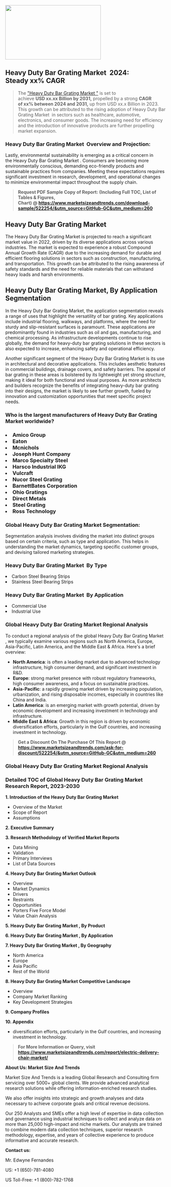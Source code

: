 <p><img class="alignnone size-medium wp-image-20088" src="https://ffe5etoiles.com/wp-content/uploads/2024/12/MST1-300x171.png" alt="" width="300" height="171" /></p><h2 id="ember46" class="ember-view reader-text-block__heading-2">Heavy Duty Bar Grating Market &nbsp;2024: Steady&nbsp;xx% CAGR</h2><blockquote id="ember47" class="ember-view reader-text-block__blockquote">The&nbsp;<a class="app-aware-link " href="https://www.marketsizeandtrends.com/download-sample/522254/&utm_source=GitHub-GC&utm_medium=260" target="_blank" data-test-app-aware-link="">"Heavy Duty Bar Grating Market "</a>&nbsp;is set to achieve&nbsp;<strong>USD&nbsp;xx.xx&nbsp;Billion by 2031,</strong>&nbsp;propelled by a strong&nbsp;<strong>CAGR of&nbsp;xx% between 2024 and 2031,</strong>&nbsp;up from USD xx.x Billion in 2023. This growth can be attributed to the rising adoption of&nbsp;Heavy Duty Bar Grating Market &nbsp;in sectors such as healthcare, automotive, electronics, and consumer goods. The increasing need for efficiency and the introduction of innovative products are further propelling market expansion.</blockquote><h3 id="ember48" class="ember-view reader-text-block__heading-3">Heavy Duty Bar Grating Market &nbsp;Overview and Projection:</h3><p id="ember49" class="ember-view reader-text-block__paragraph">Lastly, environmental sustainability is emerging as a critical concern in the&nbsp;Heavy Duty Bar Grating Market . Consumers are becoming more environmentally conscious, demanding eco-friendly products and sustainable practices from companies. Meeting these expectations requires significant investment in research, development, and operational changes to minimize environmental impact throughout the supply chain.</p><blockquote id="ember50" class="ember-view reader-text-block__blockquote"><strong>Request PDF Sample Copy of Report: (Including Full TOC, List of Tables &amp; Figures, Chart)&nbsp;@&nbsp;<strong><a href="https://www.marketsizeandtrends.com/download-sample/522254/&utm_source=GitHub-GC&utm_medium=260" target="_blank">https://www.marketsizeandtrends.com/download-sample/522254/&utm_source=GitHub-GC&utm_medium=260</a></strong></strong></blockquote><h3 class=""> <h2>Heavy Duty Bar Grating Market</h2><p>The Heavy Duty Bar Grating Market is projected to reach a significant market value in 2022, driven by its diverse applications across various industries. The market is expected to experience a robust Compound Annual Growth Rate (CAGR) due to the increasing demand for durable and efficient flooring solutions in sectors such as construction, manufacturing, and transportation. This growth can be attributed to the rising awareness of safety standards and the need for reliable materials that can withstand heavy loads and harsh environments.</p><h2>Heavy Duty Bar Grating Market, By Application Segmentation</h2><p>In the Heavy Duty Bar Grating Market, the application segmentation reveals a range of uses that highlight the versatility of bar grating. Key applications include industrial flooring, walkways, and platforms, where the need for sturdy and slip-resistant surfaces is paramount. These applications are predominantly found in industries such as oil and gas, manufacturing, and chemical processing. As infrastructure developments continue to rise globally, the demand for heavy-duty bar grating solutions in these sectors is also expected to increase, enhancing safety and operational efficiency.</p><p>Another significant segment of the Heavy Duty Bar Grating Market is its use in architectural and decorative applications. This includes aesthetic features in commercial buildings, drainage covers, and safety barriers. The appeal of bar grating in these areas is bolstered by its lightweight yet strong structure, making it ideal for both functional and visual purposes. As more architects and builders recognize the benefits of integrating heavy-duty bar grating into their designs, the market is likely to see further growth, fueled by innovation and customization opportunities that meet specific project needs.</p></h3><h3 id="" class="">Who is the largest manufacturers of&nbsp;Heavy Duty Bar Grating Market worldwide?</h3><h3 class=""></Li><Li>Amico Group</Li><Li> Eaton</Li><Li> Mcnichols</Li><Li> Joseph Hunt Company</Li><Li> Marco Specialty Steel</Li><Li> Harsco Industrial IKG</Li><Li> Vulcraft</Li><Li> Nucor Steel Grating</Li><Li> BarnettBates Corporation</Li><Li> Ohio Gratings</Li><Li> Direct Metals</Li><Li> Steel Grating</Li><Li> Ross Technology</h3><h3 id="ember53" class="ember-view reader-text-block__heading-3">Global&nbsp;Heavy Duty Bar Grating Market Segmentation:</h3><p id="ember54" class="ember-view reader-text-block__paragraph">Segmentation analysis involves dividing the market into distinct groups based on certain criteria, such as type and application. This helps in understanding the market dynamics, targeting specific customer groups, and devising tailored marketing strategies.</p><h3 id="" class="">Heavy Duty Bar Grating Market &nbsp;By Type</h3><p></Li><Li>Carbon Steel Bearing Strips</Li><Li> Stainless Steel Bearing Strips</p><h3 id="" class="">Heavy Duty Bar Grating Market &nbsp;By Application</h3><p class=""></Li><Li>Commercial Use</Li><Li> Industrial Use</p><h3 id="ember62" class="ember-view reader-text-block__heading-3">Global Heavy Duty Bar Grating Market Regional Analysis</h3><p id="ember63" class="ember-view reader-text-block__paragraph">To conduct a regional analysis of the global Heavy Duty Bar Grating Market , we typically examine various regions such as North America, Europe, Asia-Pacific, Latin America, and the Middle East &amp; Africa. Here's a brief overview:</p><ul><li><strong>North America</strong>: is often a leading market due to advanced technology infrastructure, high consumer demand, and significant investment in R&amp;D.</li><li><strong>Europe</strong>: strong market presence with robust regulatory frameworks, high consumer awareness, and a focus on sustainable practices.</li><li><strong>Asia-Pacific</strong>: a rapidly growing market driven by increasing population, urbanization, and rising disposable incomes, especially in countries like China and India.</li><li><strong>Latin America</strong>: is an emerging market with growth potential, driven by economic development and increasing investment in technology and infrastructure.</li><li><strong>Middle East &amp; Africa</strong>: Growth in this region is driven by economic diversification efforts, particularly in the Gulf countries, and increasing investment in technology.</li></ul><blockquote id="ember61" class="ember-view reader-text-block__blockquote"><strong>Get a Discount On The Purchase Of This Report @ <strong><a href="https://html-cleaner.com/" target="">https://www.marketsizeandtrends.com/ask-for-discount/522254/&utm_source=GitHub-GC&utm_medium=260</a></strong></strong></blockquote><h3 id="ember62" class="ember-view reader-text-block__heading-3">Global Heavy Duty Bar Grating Market Regional Analysis</h3><h3 id="" class="">Detailed TOC of Global Heavy Duty Bar Grating Market Research Report, 2023-2030</h3><p id="" class=""><strong>1. Introduction of the Heavy Duty Bar Grating Market </strong></p><ul><li>Overview of the Market</li><li>Scope of Report</li><li>Assumptions</li></ul><p id="" class=""><strong>2. Executive Summary</strong></p><p id="" class=""><strong>3. Research Methodology of Verified Market Reports</strong></p><ul><li>Data Mining</li><li>Validation</li><li>Primary Interviews</li><li>List of Data Sources</li></ul><p id="" class=""><strong>4. Heavy Duty Bar Grating Market Outlook</strong></p><ul><li>Overview</li><li>Market Dynamics</li><li>Drivers</li><li>Restraints</li><li>Opportunities</li><li>Porters Five Force Model</li><li>Value Chain Analysis</li></ul><p id="" class=""><strong>5. Heavy Duty Bar Grating Market , By Product</strong></p><p id="" class=""><strong>6. Heavy Duty Bar Grating Market , By Application</strong></p><p id="" class=""><strong>7. Heavy Duty Bar Grating Market , By Geography</strong></p><ul><li>North America</li><li>Europe</li><li>Asia Pacific</li><li>Rest of the World</li></ul><p id="" class=""><strong>8. Heavy Duty Bar Grating Market Competitive Landscape</strong></p><ul><li>Overview</li><li>Company Market Ranking</li><li>Key Development Strategies</li></ul><p id="" class=""><strong>9. Company Profiles</strong></p><p id="" class=""><strong>10. Appendix</strong></p><ul><li>diversification efforts, particularly in the Gulf countries, and increasing investment in technology.</li></ul><blockquote id="ember65" class="ember-view reader-text-block__blockquote"><strong>For More Information or Query, visit <strong><strong><a href="https://html-cleaner.com/" target="">https://www.marketsizeandtrends.com/report/electric-delivery-chair-market/</a></strong></strong></strong></blockquote><p id="" class=""><strong>About Us: Market Size And Trends</strong></p><p id="" class="">Market Size And Trends is a leading Global Research and Consulting firm servicing over 5000+ global clients. We provide advanced analytical research solutions while offering information-enriched research studies.</p><p id="" class="">We also offer insights into strategic and growth analyses and data necessary to achieve corporate goals and critical revenue decisions.</p><p id="" class="">Our 250 Analysts and SMEs offer a high level of expertise in data collection and governance using industrial techniques to collect and analyze data on more than 25,000 high-impact and niche markets. Our analysts are trained to combine modern data collection techniques, superior research methodology, expertise, and years of collective experience to produce informative and accurate research.</p><p id="" class=""><strong>Contact us:</strong></p><p id="" class="">Mr. Edwyne Fernandes</p><p id="" class="">US: +1 (650)-781-4080</p><p id="" class="">US Toll-Free: +1 (800)-782-1768</p>
